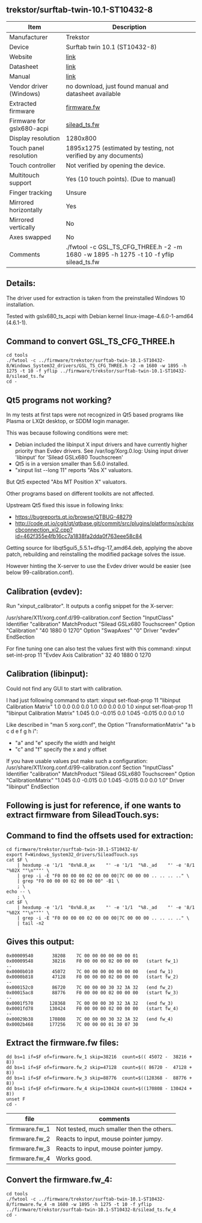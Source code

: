 trekstor/surftab-twin-10.1-ST10432-8
------------------------------------

| Item                      | Description |
|---------------------------|-------------|
| Manufacturer              | Trekstor |
| Device                    | Surftab twin 10.1 (ST10432-8) |
| Website                   | [link](http://www.trekstor.de/produktsupport/product/surftab-twin-101.html) |
| Datasheet                 | [link](http://download.trekstor.de/tl_files/generatedPdf/surftab-twin-101-de.pdf) |
| Manual                    | [link](http://download.trekstor.de/tl_files/userFiles/products/surftab_twin_101/BA_STT101_V1-10-DE-150728_online.pdf) |
| Vendor driver (Windows)   | no download, just found manual and datasheet available |
| Extracted firmware        | [firmware.fw](firmware.fw) |
| Firmware for gslx680-acpi | [silead_ts.fw](silead_ts.fw) |
| Display resolution        | 1280x800 |
| Touch panel resolution    | 1895x1275 (estimated by testing, not verified by any documents) |
| Touch controller          | Not verified by opening the device. |
| Multitouch support        | Yes (10 touch points). (Due to manual) |
| Finger tracking           | Unsure |
| Mirrored horizontally     | Yes |
| Mirrored vertically       | No |
| Axes swapped              | No |
| Comments                  | ./fwtool -c GSL_TS_CFG_THREE.h -2 -m 1680 -w 1895 -h 1275 -t 10 -f yflip silead_ts.fw |


Details:
--------
The driver used for extraction is taken from the preinstalled Windows 10 installation.

Tested with gslx680_ts_acpi with Debian kernel linux-image-4.6.0-1-amd64 (4.6.1-1).


Command to convert GSL_TS_CFG_THREE.h
-------------------------------------
    cd tools
    ./fwtool -c ../firmware/trekstor/surftab-twin-10.1-ST10432-8/Windows_System32_drivers/GSL_TS_CFG_THREE.h -2 -m 1680 -w 1895 -h 1275 -t 10 -f yflip ../firmware/trekstor/surftab-twin-10.1-ST10432-8/silead_ts.fw
    cd -


Qt5 programs not working?
-------------------------
In my tests at first taps were not recognized in Qt5 based programs like
Plasma or LXQt desktop, or SDDM login manager.

This was because following conditions were met:
- Debian included the libinput X input drivers and have currently higher priority than Evdev drivers.
  See /var/log/Xorg.0.log: Using input driver 'libinput' for 'Silead GSLx680 Touchscreen'
- Qt5 is in a version smaller than 5.6.0 installed.
- "xinput list --long 11" reports "Abs X" valuators.

But Qt5 expected "Abs MT Position X" valuators.

Other programs based on different toolkits are not affected.

Upstream Qt5 fixed this issue in following links:
- https://bugreports.qt.io/browse/QTBUG-48279
- http://code.qt.io/cgit/qt/qtbase.git/commit/src/plugins/platforms/xcb/qxcbconnection_xi2.cpp?id=462f355e4fb16cc7a1838fa2dda0f763eee58c84

Getting source for libqt5gui5_5.5.1+dfsg-17_amd64.deb, applying the above patch, rebuilding
and reinstalling the modified package solves the issue.

However hinting the X-server to use the Evdev driver would be easier (see below 99-calibration.conf).


Calibration (evdev):
--------------------
Run "xinput_calibrator". It outputs a config snippet for the X-server:

/usr/share/X11/xorg.conf.d/99-calibration.conf
    Section "InputClass"
            Identifier      "calibration"
            MatchProduct    "Silead GSLx680 Touchscreen"
            Option  "Calibration"   "40 1880 0 1270"
            Option  "SwapAxes"      "0"
            Driver "evdev"
    EndSection

For fine tuning one can also test the values first with this command:
    xinput set-int-prop 11 "Evdev Axis Calibration" 32 40 1880 0 1270


Calibration (libinput):
-----------------------
Could not find any GUI to start with calibration.

I had just following command to start:
    xinput set-float-prop 11 "libinput Calibration Matrix"  1.0   0.0  0.0       0.0 1.0    0.0       0.0 0.0 1.0
    xinput set-float-prop 11 "libinput Calibration Matrix"  1.045 0.0 -0.015     0.0 1.045 -0.015     0.0 0.0 1.0

Like described in "man 5 xorg.conf", the Option "TransformationMatrix" "a b c d e f g h i":
- "a" and "e" specify the width and height
- "c" and "f" specify the x and y offset

If you have usable values put make such a configuration:
/usr/share/X11/xorg.conf.d/99-calibration.conf
    Section "InputClass"
            Identifier      "calibration"
            MatchProduct    "Silead GSLx680 Touchscreen"
            Option  "CalibrationMatrix" "1.045 0.0 -0.015     0.0 1.045 -0.015     0.0 0.0 1.0"
            Driver "libinput"
    EndSection


Following is just for reference, if one wants to extract firmware from SileadTouch.sys:
---------------------------------------------------------------------------------------


Command to find the offsets used for extraction:
------------------------------------------------
    cd firmware/trekstor/surftab-twin-10.1-ST10432-8/
    export F=Windows_System32_drivers/SileadTouch.sys
    cat $F \
        | hexdump -e '1/1  "0x%8.8_ax    "' -e '1/1  "%8._ad    "' -e '8/1 "%02X ""\n"""' \
        | grep -i -E "F0 00 00 00 02 00 00 00|7C 00 00 00 .. .. .. .." \
        | grep "F0 00 00 00 02 00 00 00" -B1 \
        ; \
    echo -- \
        ; \
    cat $F \
        | hexdump -e '1/1  "0x%8.8_ax    "' -e '1/1  "%8._ad    "' -e '8/1 "%02X ""\n"""' \
        | grep -i -E "F0 00 00 00 02 00 00 00|7C 00 00 00 .. .. .. .." \
        | tail -n2


Gives this output:
------------------
    0x00009540       38208    7C 00 00 00 00 00 00 01
    0x00009548       38216    F0 00 00 00 02 00 00 00   (start fw_1)
    --
    0x0000b010       45072    7C 00 00 00 00 00 00 00   (end fw_1)
    0x0000b818       47128    F0 00 00 00 02 00 00 00   (start fw_2)
    --
    0x000152c0       86720    7C 00 00 00 30 32 3A 32   (end fw_2)
    0x00015ac8       88776    F0 00 00 00 02 00 00 00   (start fw_3)
    --
    0x0001f570      128368    7C 00 00 00 30 32 3A 32   (end fw_3)
    0x0001fd78      130424    F0 00 00 00 02 00 00 00   (start fw_4)
    --
    0x00029b38      170808    7C 00 00 00 30 32 3A 32   (end fw_4)
    0x0002b468      177256    7C 00 00 00 01 30 07 30


Extract the firmware.fw files:
------------------------------
    dd bs=1 if=$F of=firmware.fw_1 skip=38216  count=$(( 45072 -  38216 + 8))
    dd bs=1 if=$F of=firmware.fw_2 skip=47128  count=$(( 86720 -  47128 + 8))
    dd bs=1 if=$F of=firmware.fw_3 skip=88776  count=$((128368 -  88776 + 8))
    dd bs=1 if=$F of=firmware.fw_4 skip=130424 count=$((170808 - 130424 + 8))
    unset F
    cd -

| file          | comments                                  |
|---------------|-------------------------------------------|
| firmware.fw_1 | Not tested, much smaller then the others. |
| firmware.fw_2 | Reacts to input, mouse pointer jumpy.     |
| firmware.fw_3 | Reacts to input, mouse pointer jumpy.     |
| firmware.fw_4 | Works good.                               |


Convert the firmware.fw_4:
--------------------------
    cd tools
    ./fwtool -c ../firmware/trekstor/surftab-twin-10.1-ST10432-8/firmware.fw_4 -m 1680 -w 1895 -h 1275 -t 10 -f yflip ../firmware/trekstor/surftab-twin-10.1-ST10432-8/silead_ts.fw_4
    cd -
